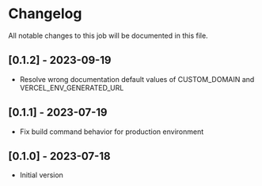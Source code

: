 # Changelog
All notable changes to this job will be documented in this file.

## [0.1.2] - 2023-09-19
* Resolve wrong documentation default values of CUSTOM_DOMAIN and VERCEL_ENV_GENERATED_URL

## [0.1.1] - 2023-07-19
* Fix build command behavior for production environment

## [0.1.0] - 2023-07-18
* Initial version